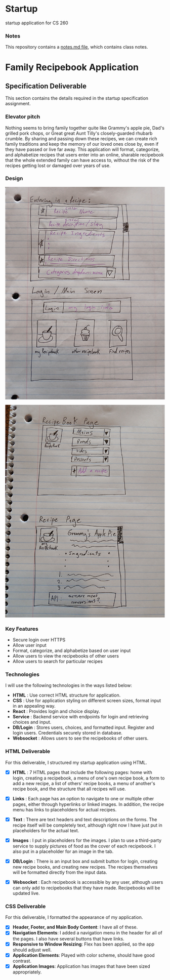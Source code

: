 # Startup
startup application for CS 260

### Notes
This repository contains a [notes.md file](./notes.md), which contains class notes.


# Family Recipebook Application

## Specification Deliverable
This section contains the details required in the startup specification assignment. 

### Elevator pitch

Nothing seems to bring family together quite like Grammy's apple pie, Dad's grilled pork chops, or Great great Aunt Tilly's closely-guarded rhubarb crumble. By sharing and passing down these recipes, we can create rich family traditions and keep the memory of our loved ones close by, even if they have passed or live far away. This application will format, categorize, and alphabetize recipes that users enter into an online, sharable recipebook that the whole extended family can have access to, without the risk of the recipes getting lost or damaged over years of use.


### Design

![mock layout 1](./pictures/app1.jpg)


![mock layout 2](./pictures/app2.jpg)

### Key Features

* Secure login over HTTPS
* Allow user input
* Format, categorize, and alphabetize based on user input
* Allow users to view the recipebooks of other users
* Allow users to search for particular recipes


### Technologies

I will use the following technologies in the ways listed below:
* **HTML** : Use correct HTML structure for application.
* **CSS**  : Use for application styling on different screen sizes, format input in an appealing way.
* **React** : Provides login and choice display.
* **Service** : Backend service with endpoints for login and retrieving choices and input.
* **DB/Login** : Stores users, choices, and formatted input. Register and login users. Credentials securely stored in database.
* **Websocket** : Allows users to see the recipebooks of other users.


### HTML Deliverable

For this deliverable, I structured my startup application using HTML.

- [x] **HTML** : 7 HTML pages that include the following pages: home with login, creating a recipebook, a menu of one's own recipe book, a form to add a new recipe, a list of others' recipe books, a menu of another's recipe book, and the structure that all recipes will use.
- [x] **Links** : Each page has an option to navigate to one or multiple other pages, either through hyperlinks or linked images. In addition, the recipe menu has links to placeholders for actual recipes.
- [x] **Text** : There are text headers and text descriptions on the forms. The recipe itself will be completely text, although right now I have just put in placeholders for the actual text.
- [x] **Images** : I put in placeholders for the images. I plan to use a third-party service to supply pictures of food as the cover of each recipebook. I also put in a placeholder for an image in the tab.
- [x] **DB/Login** : There is an input box and submit button for login, creating new recipe books, and creating new recipes. The recipes themselves will be formatted directly from the input data.
- [x] **Websocket** : Each recipebook is accessible by any user, although users can only add to recipebooks that they have made. Recipebooks will be updated live. 



### CSS Deliverable

For this deliverable, I formatted the appearance of my application.

- [x] **Header, Footer, and Main Body Content**: I have all of these.
- [x] **Navigation Elements**: I added a navigation menu in the header for all of the pages. I also have several buttons that have links.
- [x] **Responsive to Window Resizing**: Flex has been applied, so the app should adjust well.
- [x] **Application Elements**: Played with color scheme, should have good contrast.
- [x] **Application Images**: Application has images that have been sized appropriately.